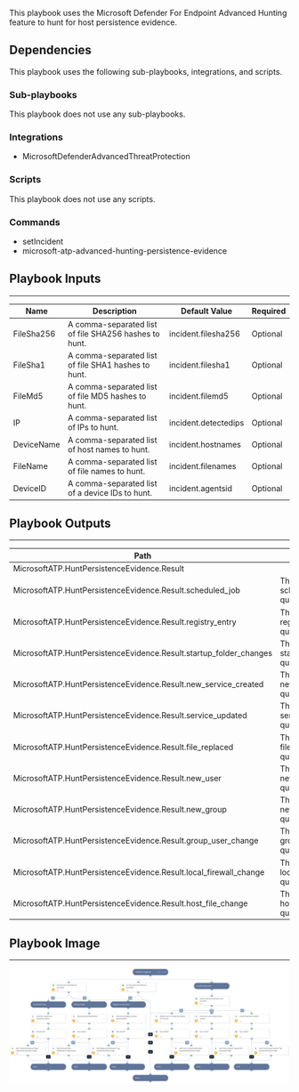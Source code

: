 This playbook uses the Microsoft Defender For Endpoint Advanced Hunting feature to hunt for host persistence evidence.

## Dependencies
This playbook uses the following sub-playbooks, integrations, and scripts.

### Sub-playbooks
This playbook does not use any sub-playbooks.

### Integrations
* MicrosoftDefenderAdvancedThreatProtection

### Scripts
This playbook does not use any scripts.

### Commands
* setIncident
* microsoft-atp-advanced-hunting-persistence-evidence

## Playbook Inputs
---

| **Name** | **Description** | **Default Value** | **Required** |
| --- | --- | --- | --- |
| FileSha256 | A comma-separated list of file SHA256 hashes to hunt. | incident.filesha256 | Optional |
| FileSha1 | A comma-separated list of file SHA1 hashes to hunt. | incident.filesha1 | Optional |
| FileMd5 | A comma-separated list of file MD5 hashes to hunt. | incident.filemd5 | Optional |
| IP | A comma-separated list of IPs to hunt. | incident.detectedips | Optional |
| DeviceName | A comma-separated list of host names to hunt. | incident.hostnames | Optional |
| FileName | A comma-separated list of file names to hunt. | incident.filenames | Optional |
| DeviceID | A comma-separated list of a device IDs to hunt. | incident.agentsid | Optional |

## Playbook Outputs
---

| **Path** | **Description** | **Type** |
| --- | --- | --- |
| MicrosoftATP.HuntPersistenceEvidence.Result |  | unknown |
| MicrosoftATP.HuntPersistenceEvidence.Result.scheduled_job | The query results for scheduled_job query_purpose. | unknown |
| MicrosoftATP.HuntPersistenceEvidence.Result.registry_entry | The query results for registry_entry query_purpose. | unknown |
| MicrosoftATP.HuntPersistenceEvidence.Result.startup_folder_changes | The query results for startup_folder_changes query_purpose. | unknown |
| MicrosoftATP.HuntPersistenceEvidence.Result.new_service_created | The query results for new_service_created query_purpose. | unknown |
| MicrosoftATP.HuntPersistenceEvidence.Result.service_updated | The query results for service_updated query_purpose. | unknown |
| MicrosoftATP.HuntPersistenceEvidence.Result.file_replaced | The query results for file_replaced query_purpose. | unknown |
| MicrosoftATP.HuntPersistenceEvidence.Result.new_user | The query results for new_user query_purpose. | unknown |
| MicrosoftATP.HuntPersistenceEvidence.Result.new_group | The query results for new_group query_purpose. | unknown |
| MicrosoftATP.HuntPersistenceEvidence.Result.group_user_change | The query results for group_user_change query_purpose. | unknown |
| MicrosoftATP.HuntPersistenceEvidence.Result.local_firewall_change | The query results for local_firewall_change query_purpose. | unknown |
| MicrosoftATP.HuntPersistenceEvidence.Result.host_file_change | The query results for host_file_change query_purpose. | unknown |

## Playbook Image
---
![MDE - Host Advanced Hunting For Persistence](../doc_files/MDE_-_Host_Advanced_Hunting_For_Persistence.png)